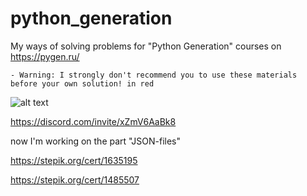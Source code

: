 # python_generation
My ways of solving problems for "Python Generation" courses on https://pygen.ru/

```- Warning: I strongly don't recommend you to use these materials before your own solution! in red```

![alt text](https://static.tildacdn.com/tild3337-3861-4136-b131-376533663435/logo-pygen-22.png)


https://discord.com/invite/xZmV6AaBk8

now I'm working on the part "JSON-files"

https://stepik.org/cert/1635195

https://stepik.org/cert/1485507
